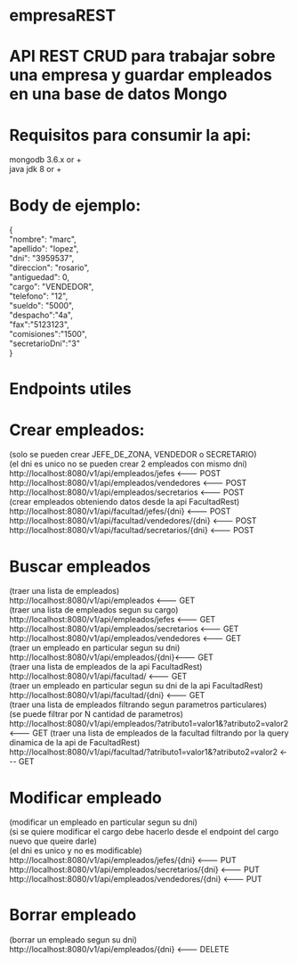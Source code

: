 # empresaREST

# API REST CRUD para trabajar sobre una empresa y guardar empleados en una base de datos Mongo

# Requisitos para consumir la api:
mongodb 3.6.x or +<br /> 
java jdk 8 or +<br /> 

# Body de ejemplo:
{<br />
    "nombre": "marc",<br />
    "apellido": "lopez",<br />
    "dni": "3959537",<br />
    "direccion": "rosario",<br />
    "antiguedad": 0,<br />
    "cargo": "VENDEDOR",<br />
    "telefono": "12",<br />
    "sueldo": "5000",<br />
    "despacho":"4a",<br />
    "fax":"5123123",<br />
    "comisiones":"1500",<br />
    "secretarioDni":"3"<br />
}

# Endpoints utiles
# Crear empleados:
(solo se pueden crear JEFE_DE_ZONA, VENDEDOR o SECRETARIO)<br />
(el dni es unico no se pueden crear 2 empleados con mismo dni)<br />
http://localhost:8080/v1/api/empleados/jefes <--- POST<br />
http://localhost:8080/v1/api/empleados/vendedores <--- POST<br />
http://localhost:8080/v1/api/empleados/secretarios <--- POST<br />
(crear empleados obteniendo datos desde la api FacultadRest)<br />
http://localhost:8080/v1/api/facultad/jefes/{dni} <--- POST<br />
http://localhost:8080/v1/api/facultad/vendedores/{dni} <--- POST<br />
http://localhost:8080/v1/api/facultad/secretarios/{dni} <--- POST<br />

# Buscar empleados
(traer una lista de empleados)<br />
http://localhost:8080/v1/api/empleados <--- GET<br />
(traer una lista de empleados segun su cargo)<br />
http://localhost:8080/v1/api/empleados/jefes <--- GET<br />
http://localhost:8080/v1/api/empleados/secretarios <--- GET<br />
http://localhost:8080/v1/api/empleados/vendedores <--- GET<br />
(traer un empleado en particular segun su dni)<br />
http://localhost:8080/v1/api/empleados/{dni}<--- GET<br />
(traer una lista de empleados de la api FacultadRest)<br />
http://localhost:8080/v1/api/facultad/ <--- GET<br />
(traer un empleado en particular segun su dni de la api FacultadRest)<br />
http://localhost:8080/v1/api/facultad/{dni} <--- GET<br />
(traer una lista de empleados filtrando segun parametros particulares)<br />
(se puede filtrar por N cantidad de parametros)<br />
http://localhost:8080/v1/api/empleados/?atributo1=valor1&?atributo2=valor2 <--- GET
(traer una lista de empleados de la facultad filtrando por la query dinamica de la api de FacultadRest)<br />
http://localhost:8080/v1/api/facultad/?atributo1=valor1&?atributo2=valor2 <--- GET<br />

# Modificar empleado
(modificar un empleado en particular segun su dni)<br />
(si se quiere modificar el cargo debe hacerlo desde el endpoint del cargo nuevo que queire darle)<br />
(el dni es unico y no es modificable)<br />
http://localhost:8080/v1/api/empleados/jefes/{dni} <--- PUT<br />
http://localhost:8080/v1/api/empleados/secretarios/{dni} <--- PUT<br />
http://localhost:8080/v1/api/empleados/vendedores/{dni} <--- PUT<br />

# Borrar empleado
(borrar un empleado segun su dni)<br />
http://localhost:8080/v1/api/empleados/{dni} <--- DELETE<br />



















